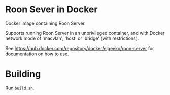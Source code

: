 # Roon Sever in Docker
Docker image containing Roon Server.

Supports running Roon Server in an unprivileged container, and with Docker
network mode of 'macvlan', 'host' or 'bridge' (with restrictions).

See https://hub.docker.com/repository/docker/elgeeko/roon-server for
documentation on how to use.

# Building
Run `build.sh`.
